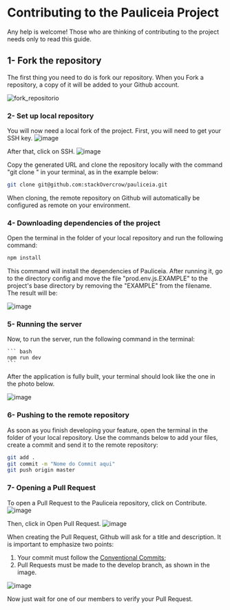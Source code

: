 # Contributing to the Pauliceia Project

Any help is welcome! Those who are thinking of contributing to the project needs only to read this guide.

## 1- Fork the repository

The first thing you need to do is fork our repository. When you Fork a repository, a copy of it will be added to your Github account.

![fork_repositorio](https://user-images.githubusercontent.com/55334621/118742818-7d476b80-b827-11eb-880e-343213049953.png)

### 2- Set up local repository

You will now need a local fork of the project. First, you will need to get your SSH key.
![image](https://user-images.githubusercontent.com/55334621/118745672-0e6d1100-b82d-11eb-8bf2-d79d79c6a55b.png)

After that, click on SSH. 
![image](https://user-images.githubusercontent.com/55334621/118745776-52601600-b82d-11eb-886a-72fb9f9b96e3.png)

Copy the generated URL and clone the repository locally with the command "git clone <SSH>" in your terminal, as in the example below:
``` bash
git clone git@github.com:stackOvercrow/pauliceia.git
```
  
When cloning, the remote repository on Github will automatically be configured as remote on your environment.
  
### 4- Downloading dependencies of the project

  Open the terminal in the folder of your local repository and run the following command:
  
  ``` bash
  npm install 
  ```
  
  This command will install the dependencies of Pauliceia. After running it, go to the directory config and move the file "prod.env.js.EXAMPLE" to the project's base directory by removing the "EXAMPLE" from the filename. The result will be:
  
  ![image](https://user-images.githubusercontent.com/55334621/125361107-3cf5fc80-e343-11eb-8477-68b2de32dacb.png)
  
### 5- Running the server
  
  Now, to run the server, run the following command in the terminal:

    ``` bash
    npm run dev 
    ```
  
  After the application is fully built, your terminal should look like the one in the photo below. 
  
  ![image](https://user-images.githubusercontent.com/55334621/140801701-31b7cfff-2d03-4553-9fbb-a24e9ec781ae.png)

### 6- Pushing to the remote repository

As soon as you finish developing your feature, open the terminal in the folder of your local repository. Use the commands below to add your files, create a commit and send it to the remote repository:
  
``` bash
git add .
git commit -m "Nome do Commit aqui"
git push origin master
```

### 7- Opening a Pull Request

To open a Pull Request to the Pauliceia repository, click on Contribute.
![image](https://user-images.githubusercontent.com/55334621/118753891-44fe5800-b83c-11eb-8034-7fcb13653800.png)
  
Then, click in Open Pull Request.
![image](https://user-images.githubusercontent.com/55334621/118753519-935f2700-b83b-11eb-90e1-76726c946709.png)

When creating the Pull Request, Github will ask for a title and description. It is important to emphasize two points: 
  1. Your commit must follow the [Conventional Commits](https://www.conventionalcommits.org/en/v1.0.0-beta.2/);
  2. Pull Requests must be made to the develop branch, as shown in the image. 
 
![image](https://user-images.githubusercontent.com/55334621/140802850-4dadfeb0-2139-4181-a070-179a4cadddfb.png)
  
Now just wait for one of our members to verify your Pull Request.
